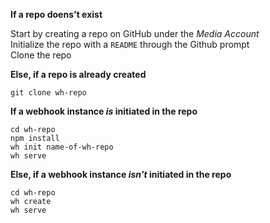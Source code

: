 **If a repo doens't exist**

Start by creating a repo on GitHub under the *Media Account*  
Initialize the repo with a `README` through the Github prompt  
Clone the repo


**Else, if a repo is already created**
```
git clone wh-repo
```


**If a webhook instance *is* initiated in the repo**
```
cd wh-repo
npm install
wh init name-of-wh-repo
wh serve
```


**Else, if a webhook instance *isn't* initiated in the repo**
```
cd wh-repo
wh create
wh serve
```
